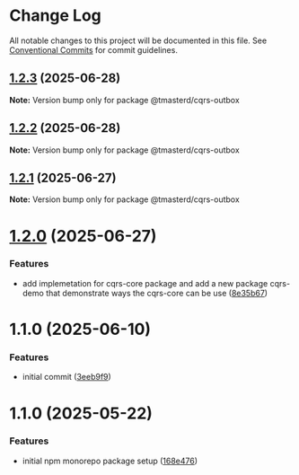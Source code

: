 # Change Log

All notable changes to this project will be documented in this file.
See [Conventional Commits](https://conventionalcommits.org) for commit guidelines.

## [1.2.3](https://github.com/masterd2020/tmick/compare/@tmasterd/cqrs-outbox@1.2.2...@tmasterd/cqrs-outbox@1.2.3) (2025-06-28)

**Note:** Version bump only for package @tmasterd/cqrs-outbox

## [1.2.2](https://github.com/masterd2020/tmick/compare/@tmasterd/cqrs-outbox@1.2.1...@tmasterd/cqrs-outbox@1.2.2) (2025-06-28)

**Note:** Version bump only for package @tmasterd/cqrs-outbox

## [1.2.1](https://github.com/masterd2020/tmick/compare/@tmasterd/cqrs-outbox@1.2.0...@tmasterd/cqrs-outbox@1.2.1) (2025-06-27)

**Note:** Version bump only for package @tmasterd/cqrs-outbox

# [1.2.0](https://github.com/masterd2020/tmick/compare/@tmasterd/cqrs-outbox@1.1.0...@tmasterd/cqrs-outbox@1.2.0) (2025-06-27)

### Features

- add implemetation for cqrs-core package and add a new package cqrs-demo that demonstrate ways the cqrs-core can be use ([8e35b67](https://github.com/masterd2020/tmick/commit/8e35b679c239d98f0a37ae1c539140774bd29c15))

# 1.1.0 (2025-06-10)

### Features

- initial commit ([3eeb9f9](https://github.com/masterd2020/tmick/commit/3eeb9f90f405206c9c7856ca1cd2d25b5a311c7d))

# 1.1.0 (2025-05-22)

### Features

- initial npm monorepo package setup ([168e476](https://github.com/masterd2020/math-lib-monorepo/commit/168e47625cfef3a9bea0275bfef5eccc22741c45))
